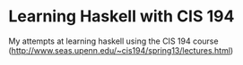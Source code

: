 # Learning Haskell with CIS 194

My attempts at learning haskell using the CIS 194 course (http://www.seas.upenn.edu/~cis194/spring13/lectures.html)

